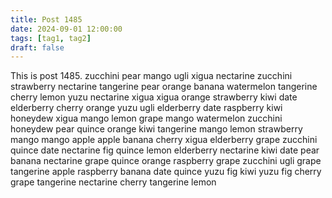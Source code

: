 ```yaml
---
title: Post 1485
date: 2024-09-01 12:00:00
tags: [tag1, tag2]
draft: false
---
```

This is post 1485.
zucchini
pear
mango
ugli
xigua
nectarine
zucchini
strawberry
nectarine
tangerine
pear
orange
banana
watermelon
tangerine
cherry
lemon
yuzu
nectarine
xigua
xigua
orange
strawberry
kiwi
date
elderberry
cherry
orange
yuzu
ugli
elderberry
date
raspberry
kiwi
honeydew
xigua
mango
lemon
grape
mango
watermelon
zucchini
honeydew
pear
quince
orange
kiwi
tangerine
mango
lemon
strawberry
mango
mango
apple
apple
banana
cherry
xigua
elderberry
grape
zucchini
quince
date
nectarine
fig
quince
lemon
elderberry
nectarine
kiwi
date
pear
banana
nectarine
grape
quince
orange
raspberry
grape
zucchini
ugli
grape
tangerine
apple
raspberry
banana
date
quince
yuzu
fig
kiwi
yuzu
fig
cherry
grape
tangerine
nectarine
cherry
tangerine
lemon
